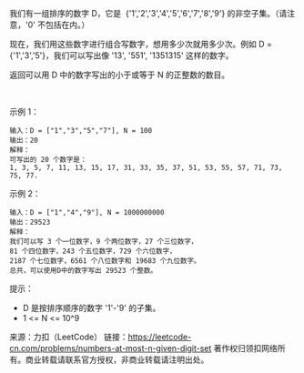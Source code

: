 我们有一组排序的数字 D，它是  {'1','2','3','4','5','6','7','8','9'} 的非空子集。（请注意，'0' 不包括在内。）

现在，我们用这些数字进行组合写数字，想用多少次就用多少次。例如 D = {'1','3','5'}，我们可以写出像 '13', '551', '1351315' 这样的数字。

返回可以用 D 中的数字写出的小于或等于 N 的正整数的数目。

 

示例 1：
```
输入：D = ["1","3","5","7"], N = 100
输出：20
解释：
可写出的 20 个数字是：
1, 3, 5, 7, 11, 13, 15, 17, 31, 33, 35, 37, 51, 53, 55, 57, 71, 73, 75, 77.
```
示例 2：
```
输入：D = ["1","4","9"], N = 1000000000
输出：29523
解释：
我们可以写 3 个一位数字，9 个两位数字，27 个三位数字，
81 个四位数字，243 个五位数字，729 个六位数字，
2187 个七位数字，6561 个八位数字和 19683 个九位数字。
总共，可以使用D中的数字写出 29523 个整数。
```

提示：

- D 是按排序顺序的数字 '1'-'9' 的子集。
- 1 <= N <= 10^9

来源：力扣（LeetCode）
链接：https://leetcode-cn.com/problems/numbers-at-most-n-given-digit-set
著作权归领扣网络所有。商业转载请联系官方授权，非商业转载请注明出处。
